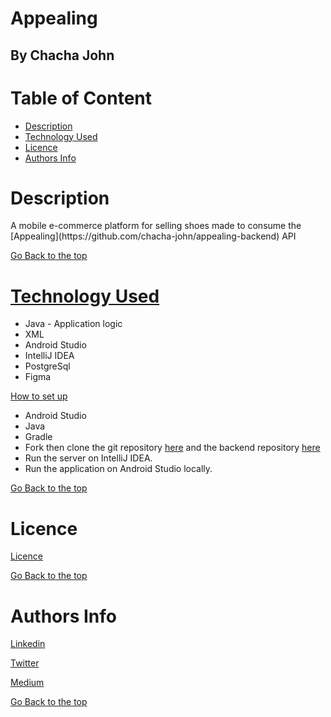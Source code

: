 # Appealing

## By Chacha John 

# Table of Content

+ [Description](#description)
+ [Technology Used](#technology-used)<!-- + [Set up Instructions](#setup) -->
+ [Licence](#licence)
+ [Authors Info](#authors-Info)

# Description
</p>A mobile e-commerce platform for selling shoes made to consume the [Appealing](https://github.com/chacha-john/appealing-backend) API</p>

[Go Back to the top](#chachaup)

<!-- # Screenshots
![Sign up page](/src/main/resources/public/images/luku.png "Landing page")
![Sign in page](/src/main/resources/public/images/luku2.png "Add sighting page")
![Dashboard page](/src/main/resources/public/images/luku2.png "Add sighting page") -->

# [Technology Used](#technology-used)
* Java - Application logic
* XML
* Android Studio
* IntelliJ IDEA
* PostgreSql
* Figma


[How to set up](#setup)
* Android Studio
* Java
* Gradle
* Fork then clone the git repository [here](https://github.com/chacha-john/appealing.git) and the backend repository [here](https://github.com/chacha-john/appealing-backend.git)
* Run the server on IntelliJ IDEA.
* Run the application on Android Studio locally.



<!-- #### In PSQL:
* CREATE DATABASE appealing; 

* CREATE TABLE IF NOT EXISTS books (id SERIAL PRIMARY KEY, bookName VARCHAR, author VARCHAR, description VARCHAR, price VARCHAR);

 -->
[Go Back to the top](#appealing)

# Licence

[Licence](LICENSE)

[Go Back to the top](#appealing)

# Authors Info

[Linkedin](https://www.linkedin.com/in/chachaup/)

[Twitter](https://www.twitter.com/chachaups)

[Medium](https://chachaup.medium.com)

[Go Back to the top](#appealing)
